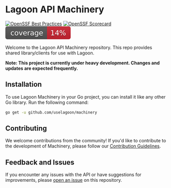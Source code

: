 # Lagoon API Machinery

[![OpenSSF Best Practices](https://www.bestpractices.dev/projects/10716/badge)](https://www.bestpractices.dev/projects/10716)
[![OpenSSF Scorecard](https://api.securityscorecards.dev/projects/github.com/uselagoon/machinery/badge)](https://securityscorecards.dev/viewer/?uri=github.com/uselagoon/machinery)
[![coverage](https://raw.githubusercontent.com/uselagoon/machinery/badges/.badges/main/coverage.svg)](https://github.com/uselagoon/machinery/actions/workflows/coverage.yaml)

Welcome to the Lagoon API Machinery repository.
This repo provides shared library/clients for use with Lagoon.

**Note: This project is currently under heavy development. Changes and updates are expected frequently.**

## Installation

To use Lagoon Machinery in your Go project, you can install it like any other Go library. Run the following command:

```sh
go get -u github.com/uselagoon/machinery
```

## Contributing

We welcome contributions from the community! If you'd like to contribute to the development of Machinery, please follow our [Contribution Guidelines](CONTRIBUTING.md).

## Feedback and Issues

If you encounter any issues with the API or have suggestions for improvements, please [open an issue](https://github.com/uselagoon/machinery/issues) on this repository.
